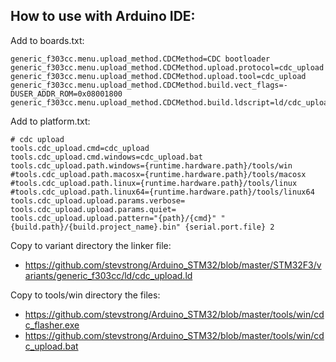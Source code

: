 ## How to use with Arduino IDE:

Add to boards.txt:
```
generic_f303cc.menu.upload_method.CDCMethod=CDC bootloader
generic_f303cc.menu.upload_method.CDCMethod.upload.protocol=cdc_upload
generic_f303cc.menu.upload_method.CDCMethod.upload.tool=cdc_upload
generic_f303cc.menu.upload_method.CDCMethod.build.vect_flags=-DUSER_ADDR_ROM=0x08001800
generic_f303cc.menu.upload_method.CDCMethod.build.ldscript=ld/cdc_upload.ld
```
Add to platform.txt:
```
# cdc upload
tools.cdc_upload.cmd=cdc_upload
tools.cdc_upload.cmd.windows=cdc_upload.bat
tools.cdc_upload.path.windows={runtime.hardware.path}/tools/win
#tools.cdc_upload.path.macosx={runtime.hardware.path}/tools/macosx
#tools.cdc_upload.path.linux={runtime.hardware.path}/tools/linux
#tools.cdc_upload.path.linux64={runtime.hardware.path}/tools/linux64
tools.cdc_upload.upload.params.verbose=
tools.cdc_upload.upload.params.quiet=
tools.cdc_upload.upload.pattern="{path}/{cmd}" "{build.path}/{build.project_name}.bin" {serial.port.file} 2
```
Copy to variant directory the linker file:
- https://github.com/stevstrong/Arduino_STM32/blob/master/STM32F3/variants/generic_f303cc/ld/cdc_upload.ld

Copy to tools/win directory the files:
- https://github.com/stevstrong/Arduino_STM32/blob/master/tools/win/cdc_flasher.exe
- https://github.com/stevstrong/Arduino_STM32/blob/master/tools/win/cdc_upload.bat

